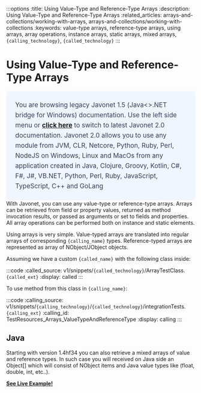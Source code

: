 :::options
:title: Using Value-Type and Reference-Type Arrays
:description: Using Value-Type and Reference-Type Arrays
:related_articles: arrays-and-collections/working-with-arrays, arrays-and-collections/working-with-collections
:keywords: value-type arrays, reference-type arrays, using arrays, array operations, instance arrays, static arrays, mixed arrays, `{calling_technology}`, `{called_technology}`
:::
  
# Using Value-Type and Reference-Type Arrays  
  <div style="padding: 24px; background: #F0F5FF; border-radius: 8px; flex-direction: column; justify-content: flex-start; align-items: flex-start; gap: 10px; display: flex">
  <div style="justify-content: flex-start; align-items: center; gap: 24px; display: inline-flex">
    <div style="color: #353D5A; font-size: 17px; font-weight: 400; line-height: 27px; letter-spacing: 0.03px; word-wrap: break-word">
You are browsing legacy Javonet 1.5 (Java<>.NET bridge for Windows) documentation. Use the left side menu or <a style="font-weight: bold; text-decoration: underline;" href="/guides/v2/`{calling_technology}`/`{called_technology}`/arrays-and-collections/arrays">click here</a> to switch to latest Javonet 2.0 documentation. Javonet 2.0 allows you to use any module from
JVM, CLR, Netcore, Python, Ruby, Perl, NodeJS on Windows, Linux and MacOs
from any application created in Java, Clojure, Groovy, Kotlin, C#, F#, J#, VB.NET, Python, Perl, Ruby, JavaScript, TypeScript, C++ and GoLang
    </div>
  </div>
</div>
With Javonet, you can use any value-type or reference-type arrays. Arrays can be retrieved from field or property values, returned as method invocation results, or passed as arguments or set to fields and properties. All array operations can be performed both on instance and static elements.  
  
Using arrays is very simple. Value-typed arrays are translated into regular arrays of corresponding `{calling_name}` types. Reference-typed arrays are represented as array of NObject/JObject objects.  
  
Assuming we have a custom `{called_name}` with the following class inside:

:::code 
:called_source: v1/snippets/`{called_technology}`/ArrayTestClass.`{called_ext}`
:display: called
:::

To use method from this class in `{calling_name}`:  

:::code 
:calling_source: v1/snippets/`{calling_technology}`/`{called_technology}`/integrationTests.`{calling_ext}`
:calling_id: TestResources_Arrays_ValueTypeAndReferenceType
:display: calling
::: 

## Java  
  
Starting with version 1.4hf34 you can also retrieve a mixed arrays of value and reference types. In such case you will received on Java side an Object[] which will consist of NObject items and Java value types like (float, double, int, etc..).  
  
[**See Live Example!**](http://lab.javonet.com/e/4)